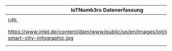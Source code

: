|IoTNumb3rs Datenerfassung|||||||||||
| ---- | ---- | ---- | ---- | ---- | ---- | ---- | ---- | ---- | ---- | ---- |
||||||||||||
|URL|home_url|filename|device_class|device_count|market_class|market_volume|prognosis_year|publication_year|authorship_class|Dropbox folder|
|https://www.intel.de/content/dam/www/public/us/en/images/iot/infographic/mrs-smart-city-infographic.jpg|https://www.intel.de/content/www/de/de/internet-of-things/market-ready-solutions/mrs-smart-city-infographic.html|file3_mrs-smart-city-infographic.jpg||||||||MariaMarg/20181115-2151|
